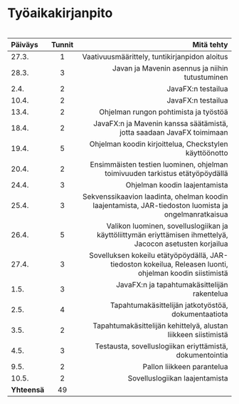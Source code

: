 # Työaikakirjanpito <h1>
| Päiväys	| Tunnit 	| Mitä tehty	|
| :---		| :----:	|	---:	|
| 27.3.		| 1 		| Vaativuusmäärittely, tuntikirjanpidon aloitus |
| 28.3.   | 3       | Javan ja Mavenin asennus ja niihin tutustuminen |
| 2.4.    | 2 | JavaFX:n testailua |
| 10.4.   | 2 | JavaFX:n testailua | 
| 13.4.   | 2 | Ohjelman rungon pohtimista ja työstöä |
| 18.4.   | 2 | JavaFX:n ja Mavenin kanssa säätämistä, jotta saadaan JavaFX toimimaan |
| 19.4.   | 5 | Ohjelman koodin kirjoittelua, Checkstylen käyttöönotto | 
| 20.4.   | 2 | Ensimmäisten testien luominen, ohjelman toimivuuden tarkistus etätyöpöydällä |
| 24.4.   | 3 | Ohjelman koodin laajentamista |
| 25.4.   | 3 | Sekvenssikaavion laadinta, ohelman koodin laajentamista, JAR-tiedoston luomista ja ongelmanratkaisua |
| 26.4.   | 5 | Valikon luominen, sovelluslogiikan ja käyttöliittymän eriyttämisen ihmettelyä, Jacocon asetusten korjailua | 
| 27.4.   | 3 | Sovelluksen kokeilu etätyöpöydällä, JAR-tiedoston kokeilua, Releasen luonti, ohjelman koodin siistimistä | 
| 1.5.    | 3 | JavaFX:n ja tapahtumakäsittelijän rakentelua |
| 2.5.    | 4 | Tapahtumakäsittelijän jatkotyöstöä, dokumentaatiota|
| 3.5.    | 2 | Tapahtumakäsittelijän kehittelyä, alustan liikkeen siistimistä |
| 4.5.    | 3 | Testausta, sovelluslogiikan eriyttämistä, dokumentointia | 
| 9.5.    | 2 | Pallon liikkeen parantelua |
| 10.5.   | 2 | Sovelluslogiikan laajentamista |
| **Yhteensä**	| 49 	| 	|
